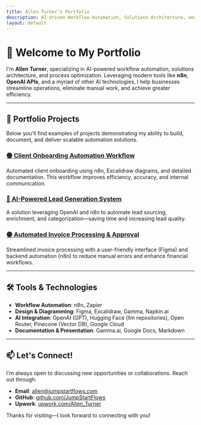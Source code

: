 ```yaml
---
title: Allen Turner's Portfolio
description: AI-driven Workflow Automation, Solutions Architecture, and Process Optimization
layout: default
---
```


# 👋 Welcome to My Portfolio

I'm **Allen Turner**, specializing in AI-powered workflow automation, solutions architecture, and process optimization. Leveraging modern tools like **n8n**, **OpenAI APIs**, and a myriad of other AI technologies, I help businesses streamline operations, eliminate manual work, and achieve greater efficiency.

---

## 🚀 Portfolio Projects

Below you'll find examples of projects demonstrating my ability to build, document, and deliver scalable automation solutions.

### [🟢 Client Onboarding Automation Workflow](https://github.com/yourusername/client-onboarding-automation)

Automated client onboarding using n8n, Excalidraw diagrams, and detailed documentation. This workflow improves efficiency, accuracy, and internal communication.

### [🔵 AI-Powered Lead Generation System](https://github.com/yourusername/ai-lead-generation)

A solution leveraging OpenAI and n8n to automate lead sourcing, enrichment, and categorization—saving time and increasing lead quality.

### [🟣 Automated Invoice Processing & Approval](https://github.com/yourusername/invoice-processing-bot)

Streamlined invoice processing with a user-friendly interface (Figma) and backend automation (n8n) to reduce manual errors and enhance financial workflows.

---

## 🛠️ Tools & Technologies
- **Workflow Automation**: n8n, Zapier
- **Design & Diagramming**: Figma, Excalidraw, Gamma, Napkin.ai
- **AI Integration**: OpenAI (GPT), Hugging Face (llm repositories), Open Router, Pinecone (Vector DB), Google Cloud
- **Documentation & Presentation**: Gamma.ai, Google Docs, Markdown

---

## 📫 Let's Connect!

I'm always open to discussing new opportunities or collaborations. Reach out through:

- **Email**: [allen@jumpstartflows.com](mailto:allen@jumpstartflows.com)
- **GitHub**: [github.com/JumpStartFlows](https://github.com/JumpStartFlows)
- **Upwork**: [upwork.com/Allen_Turner](https://www.upwork.com/freelancers/~01bff6b7e3869e81e5)

Thanks for visiting—I look forward to connecting with you!


